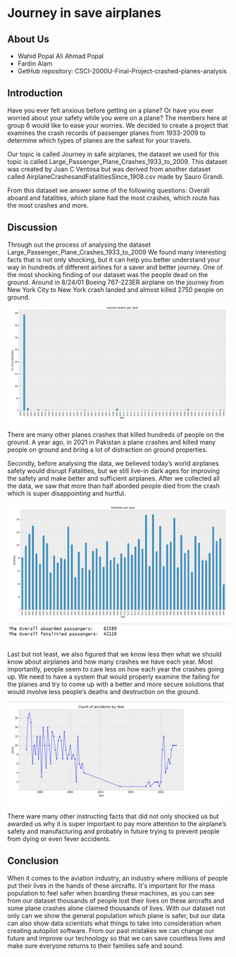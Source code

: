 # Journey in save airplanes

## About Us
- Wahid Popal Ali Ahmad Popal
- Fardin Alam
- GetHub repository: CSCI-2000U-Final-Project-crashed-planes-analysis

## Introduction

Have you ever felt anxious before getting on a plane? Or have you ever worried about your safety while you were on a plane? The members here at group 6 would like to ease your worries. We decided to create a project that examines the crash records of passenger planes from 1933-2009 to determine which types of planes are the safest for your travels. 

Our topic is called Journey in safe airplanes, the dataset we used for this topic is called Large_Passenger_Plane_Crashes_1933_to_2009. This dataset was created by Juan C Ventosa but was derived from another dataset called AirplaneCrashesandFatalitiesSince_1908.csv made by Sauro Grandi. 

From this dataset we answer some of the following questions: Overall aboard and fatalities, which plane had the most crashes, which route has the most crashes and more.

## Discussion

Through out the process of analysing the dataset Large_Passenger_Plane_Crashes_1933_to_2009 We found many interesting facts that is not only shocking, but it can help you better understand your way in hundreds of different airlines for a saver and better journey. One of the most shocking finding of our dataset was the people dead on the ground. Around in 8/24/01 Boeing 767-223ER airplane on the journey from New York City to New York crash landed and almost killed 2750 people on ground.

![](Images/3.jpg)

There are many other planes crashes that killed hundreds of people on the ground. A year ago, in 2021 in Pakistan a plane crashes and killed many people on ground and bring a lot of distraction on ground properties.


Secondly, before analysing the data, we believed today’s world airplanes safety would disrupt Fatalities, but we still live-in dark ages for improving the safety and make better and sufficient airplanes. After we collected all the data, we saw that more than half aborded people died from the crash which is super disappointing and hurtful.

![](Images/4.jpg)
![](Images/10.jpg)

Last but not least, we also figured that we know less then what we should know about airplanes and how many crashes we have each year. Most importantly, people seem to care less on how each year the crashes going up. We need to have a system that would properly examine the failing for the planes and try to come up with a better and more secure solutions that would involve less people’s deaths and destruction on the ground.

![](Images/6.jpg)

There ware many other instructing facts that did not only shocked us but awarded us why it is super important to pay more attention to the airplane’s safety and manufacturing and probably in future trying to prevent people from dying or even fever accidents.

## Conclusion

When it comes to the aviation industry, an industry where millions of people put their lives in the hands of these aircrafts. It's important for the mass population to feel safer when boarding these machines, as you can see from our dataset thousands of people lost their lives on these aircrafts and some plane crashes alone claimed thousands of lives. With our dataset not only can we show the general population which plane is safer, but our data can also show data scientists what things to take into consideration when creating autopilot software. From our past mistakes we can change our future and improve our technology so that we can save countless lives and make sure everyone returns to their families safe and sound.
